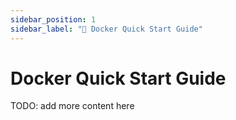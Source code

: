 ```yaml
---
sidebar_position: 1
sidebar_label: "🚀 Docker Quick Start Guide"
---
```


# Docker Quick Start Guide

TODO: add more content here
